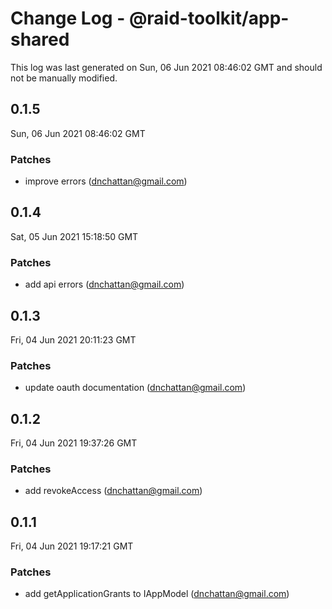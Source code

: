 # Change Log - @raid-toolkit/app-shared

This log was last generated on Sun, 06 Jun 2021 08:46:02 GMT and should not be manually modified.

<!-- Start content -->

## 0.1.5

Sun, 06 Jun 2021 08:46:02 GMT

### Patches

- improve errors (dnchattan@gmail.com)

## 0.1.4

Sat, 05 Jun 2021 15:18:50 GMT

### Patches

- add api errors (dnchattan@gmail.com)

## 0.1.3

Fri, 04 Jun 2021 20:11:23 GMT

### Patches

- update oauth documentation (dnchattan@gmail.com)

## 0.1.2

Fri, 04 Jun 2021 19:37:26 GMT

### Patches

- add revokeAccess (dnchattan@gmail.com)

## 0.1.1

Fri, 04 Jun 2021 19:17:21 GMT

### Patches

- add getApplicationGrants to IAppModel (dnchattan@gmail.com)
